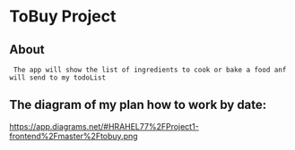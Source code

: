 # ToBuy Project 
## About
     The app will show the list of ingredients to cook or bake a food anf will send to my todoList
   ## The diagram of my plan how to work by date:
   
   https://app.diagrams.net/#HRAHEL77%2FProject1-frontend%2Fmaster%2Ftobuy.png
     

